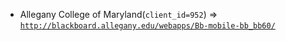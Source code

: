  - Allegany College of Maryland(`client_id=952`) => [`http://blackboard.allegany.edu/webapps/Bb-mobile-bb_bb60/`](http://blackboard.allegany.edu/webapps/Bb-mobile-bb_bb60/)
